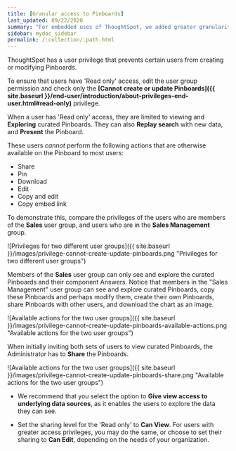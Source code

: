 ```yaml
---
title: [Granular access to Pinboards]
last_updated: 09/22/2020
summary: "For embedded uses of ThoughtSpot, we added greater granularity to Pinboard access. With new `Read only` access to Pinboards, users only have limited access to curated Pinboards that are explicitly shared with them."
sidebar: mydoc_sidebar
permalink: /:collection/:path.html
---
```

ThoughtSpot has a user privilege that prevents certain users from creating or modifying Pinboards.

To ensure that users have 'Read only' access, edit the user group permission and check only the **[Cannot create or update Pinboards]({{ site.baseurl }}/end-user/introduction/about-privileges-end-user.html#read-only)** privilege.

When a user has 'Read only' access, they are limited to viewing and **Exploring** curated Pinboards. They can also **Replay search** with new data, and **Present** the Pinboard.

These users *cannot* perform the following actions that are otherwise available on the Pinboard to most users:
  - Share
  - Pin
  - Download
  - Edit
  - Copy and edit
  - Copy embed link

To demonstrate this, compare the privileges of the users who are members of the **Sales** user group, and users who are in the **Sales Management** group.

![Privileges for two different user groups]({{ site.baseurl }}/images/privilege-cannot-create-update-pinboards.png "Privileges for two different user groups")

Members of the **Sales** user group can only see and explore the curated Pinboards and their component Answers. Notice that members in the "Sales Management" user group can see and explore curated Pinboards, copy these Pinboards and perhaps modify them, create their own Pinboards, share Pinboards with other users, and download the chart as an image.

![Available actions for the two user groups]({{ site.baseurl }}/images/privilege-cannot-create-update-pinboards-available-actions.png "Available actions for the two user groups")

When initially inviting both sets of users to view curated Pinboards, the Administrator has to **Share** the Pinboards.

![Available actions for the two user groups]({{ site.baseurl }}/images/privilege-cannot-create-update-pinboards-share.png "Available actions for the two user groups")

- We recommend that you select the option to **Give view access to underlying data sources**, as it enables the users to explore the data they can see.

- Set the sharing level for the 'Read only' to **Can View**. For users with greater access privileges, you may do the same, or choose to set their sharing to **Can Edit**, depending on the needs of your organization.
